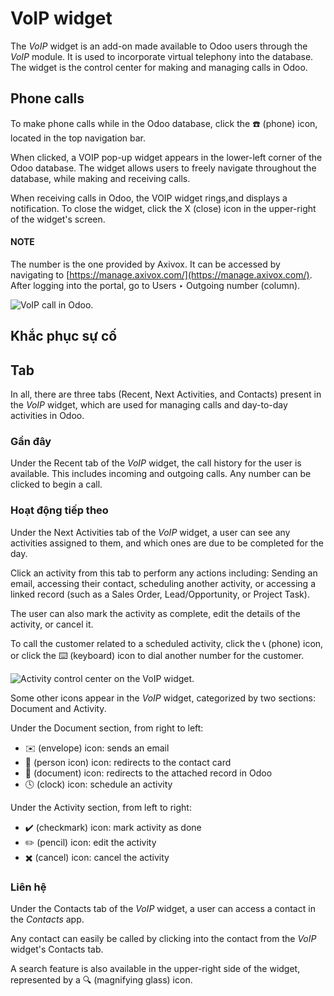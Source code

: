 # VoIP widget

The *VoIP* widget is an add-on made available to Odoo users through the *VoIP* module. It is used to
incorporate virtual telephony into the database. The widget is the control center for making and
managing calls in Odoo.

## Phone calls

To make phone calls while in the Odoo database, click the ☎️ (phone) icon, located in
the top navigation bar.

When clicked, a VOIP pop-up widget appears in the lower-left corner of the Odoo
database. The widget allows users to freely navigate throughout the database, while making and
receiving calls.

When receiving calls in Odoo, the VOIP widget rings,and displays a notification. To
close the widget, click the X (close) icon in the upper-right of the widget's screen.

#### NOTE
The  number is the one provided by Axivox. It can be
accessed by navigating to [https://manage.axivox.com/](https://manage.axivox.com/). After
logging into the portal, go to Users ‣ Outgoing number (column).

![VoIP call in Odoo.](applications/productivity/voip/voip_widget/call.png)

## Khắc phục sự cố

## Tab

In all, there are three tabs (Recent, Next Activities, and
Contacts) present in the *VoIP* widget, which are used for managing calls and day-to-day
activities in Odoo.

### Gần đây

Under the Recent tab of the *VoIP* widget, the call history for the user is available.
This includes incoming and outgoing calls. Any number can be clicked to begin a call.

### Hoạt động tiếp theo

Under the Next Activities tab of the *VoIP* widget, a user can see any activities
assigned to them, and which ones are due to be completed for the day.

Click an activity from this tab to perform any actions including: Sending an email, accessing their
contact, scheduling another activity, or accessing a linked record (such as a Sales Order,
Lead/Opportunity, or Project Task).

The user can also mark the activity as complete, edit the details of the activity, or cancel it.

To call the customer related to a scheduled activity, click the 📞 (phone) icon, or
click the ⌨️ (keyboard) icon to dial another number for the customer.

![Activity control center on the VoIP widget.](applications/productivity/voip/voip_widget/activity-widget.png)

Some other icons appear in the *VoIP* widget, categorized by two sections: Document and
Activity.

Under the Document section, from right to left:

- ✉️ (envelope) icon: sends an email
- 👤 (person icon) icon: redirects to the contact card
- 📄 (document) icon: redirects to the attached record in Odoo
- 🕓 (clock) icon: schedule an activity

Under the Activity section, from left to right:

- ✔️ (checkmark) icon: mark activity as done
- ✏️ (pencil) icon: edit the activity
- ✖️ (cancel) icon: cancel the activity

### Liên hệ

Under the Contacts tab of the *VoIP* widget, a user can access a contact in the
*Contacts* app.

Any contact can easily be called by clicking into the contact from the *VoIP* widget's
Contacts tab.

A search feature is also available in the upper-right side of the widget, represented by a
🔍 (magnifying glass) icon.
